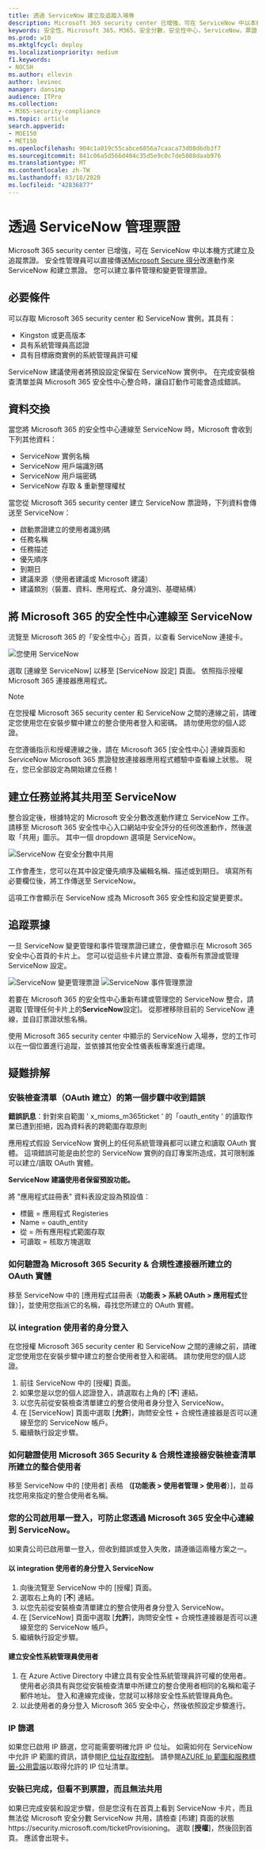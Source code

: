 ```yaml
---
title: 透過 ServiceNow 建立及追蹤入場券
description: Microsoft 365 security center 已增強，可在 ServiceNow 中以本機方式建立及追蹤票證。 安全性管理員可以直接傳送安全得分建議，以 ServiceNow 及建立票證。
keywords: 安全性，Microsoft 365，M365，安全分數，安全性中心，ServiceNow，票證，任務
ms.prod: w10
ms.mktglfcycl: deploy
ms.localizationpriority: medium
f1.keywords:
- NOCSH
ms.author: ellevin
author: levinec
manager: dansimp
audience: ITPro
ms.collection:
- M365-security-compliance
ms.topic: article
search.appverid:
- MOE150
- MET150
ms.openlocfilehash: 904c1a019c55cabce6856a7caaca73d08d6db3f7
ms.sourcegitcommit: 841c06a5d566d404c35d5e9c0c7de5088daab976
ms.translationtype: MT
ms.contentlocale: zh-TW
ms.lasthandoff: 03/18/2020
ms.locfileid: "42836877"
---
```

# <a name="manage-tickets-through-servicenow"></a>透過 ServiceNow 管理票證

Microsoft 365 security center 已增強，可在 ServiceNow 中以本機方式建立及追蹤票證。 安全性管理員可以直接傳送[Microsoft Secure 得分](microsoft-secure-score.md)改進動作來 ServiceNow 和建立票證。 您可以建立事件管理和變更管理票證。

## <a name="prerequisites"></a>必要條件

可以存取 Microsoft 365 security center 和 ServiceNow 實例，其具有：  

* Kingston 或更高版本
* 具有系統管理員高認證
* 具有目標廠商實例的系統管理員許可權

ServiceNow 建議使用者將預設設定保留在 ServiceNow 實例中。 在完成安裝檢查清單並與 Microsoft 365 安全性中心整合時，讓自訂動作可能會造成錯誤。

## <a name="data-exchange"></a>資料交換

當您將 Microsoft 365 的安全性中心連線至 ServiceNow 時，Microsoft 會收到下列其他資料：

* ServiceNow 實例名稱
* ServiceNow 用戶端識別碼
* ServiceNow 用戶端密碼
* ServiceNow 存取 & 重新整理權杖

當您從 Microsoft 365 security center 建立 ServiceNow 票證時，下列資料會傳送至 ServiceNow：

* 啟動票證建立的使用者識別碼
* 任務名稱
* 任務描述
* 優先順序
* 到期日
* 建議來源（使用者建議或 Microsoft 建議）
* 建議類別（裝置、資料、應用程式、身分識別、基礎結構）

## <a name="connect-microsoft-365-security-center-to-servicenow"></a>將 Microsoft 365 的安全性中心連線至 ServiceNow

流覽至 Microsoft 365 的「安全性中心」首頁，以查看 ServiceNow 連接卡。

![您使用 ServiceNow](../../media/do-you-use-servicenow-250.png)

選取 [連線至 ServiceNow] 以移至 [ServiceNow 設定] 頁面。 依照指示授權 Microsoft 365 連接器應用程式。

> [!NOTE]
> 在您授權 Microsoft 365 security center 和 ServiceNow 之間的連線之前，請確定您使用您在安裝步驟中建立的整合使用者登入和密碼。 請勿使用您的個人認證。

在您遵循指示和授權連線之後，請在 Microsoft 365 [安全性中心] 連線頁面和 ServiceNow Microsoft 365 票證發放連接器應用程式體驗中查看線上狀態。 現在，您已全部設定為開始建立任務！

## <a name="create-a-task-and-share-it-to-servicenow"></a>建立任務並將其共用至 ServiceNow

整合設定後，根據特定的 Microsoft 安全分數改進動作建立 ServiceNow 工作。 請移至 Microsoft 365 安全性中心入口網站中安全評分的任何改進動作，然後選取「共用」圖示。 其中一個 dropdown 選項是 ServiceNow。

![ServiceNow 在安全分數中共用](../../media/servicenow-share.png)

工作會產生，您可以在其中設定優先順序及編輯名稱、描述或到期日。 填寫所有必要欄位後，將工作傳送至 ServiceNow。

這項工作會顯示在 ServiceNow 成為 Microsoft 365 安全性和設定變更要求。

## <a name="track-tickets"></a>追蹤票據

一旦 ServiceNow 變更管理和事件管理票證已建立，便會顯示在 Microsoft 365 安全中心首頁的卡片上。 您可以從這些卡片建立票證、查看所有票證或管理 ServiceNow 設定。

![ServiceNow 變更管理票證](../../media/change-management-375.png)  ![ServiceNow 事件管理票證](../../media/incident-management-375.png)

若要在 Microsoft 365 的安全性中心重新布建或管理您的 ServiceNow 整合，請選取 [管理任何卡片上的**ServiceNow**設定]。 從那裡移除目前的 ServiceNow 連線，並自訂票證狀態名稱。

使用 Microsoft 365 security center 中顯示的 ServiceNow 入場券，您的工作可以在一個位置進行追蹤，並依據其他安全性儀表板專案進行處理。

## <a name="troubleshooting"></a>疑難排解

### <a name="you-receive-an-error-in-the-first-step-of-the-installation-checklist-oauth-creation"></a>安裝檢查清單（OAuth 建立）的第一個步驟中收到錯誤

**錯誤訊息**：針對來自範圍 ' x_mioms_m365ticket ' 的「oauth_entity ' 的讀取作業已遭到拒絕，因為資料表的跨範圍存取原則

應用程式假設 ServiceNow 實例上的任何系統管理員都可以建立和讀取 OAuth 實體。 這項錯誤可能是由於您的 ServiceNow 實例的自訂專案所造成，其可限制誰可以建立/讀取 OAuth 實體。

**ServiceNow 建議使用者保留預設功能。**

將 "應用程式註冊表" 資料表設定設為預設值：

* 標籤 = 應用程式 Registeries
* Name = oauth_entity
* 從 = 所有應用程式範圍存取
* 可讀取 = 核取方塊選取

### <a name="how-to-validate-the-oauth-entity-created-for-microsoft-365-security--compliance-connector"></a>如何驗證為 Microsoft 365 Security & 合規性連接器所建立的 OAuth 實體

移至 ServiceNow 中的 [應用程式註冊表（**功能表 > 系統 OAuth > 應用程式**登錄）]，並使用您指派它的名稱，尋找您所建立的 OAuth 實體。

### <a name="logging-in-as-the-integration-user"></a>以 integration 使用者的身分登入

在您授權 Microsoft 365 security center 和 ServiceNow 之間的連線之前，請確定您使用您在安裝步驟中建立的整合使用者登入和密碼。 請勿使用您的個人認證。

1. 前往 ServiceNow 中的 [授權] 頁面。
2. 如果您是以您的個人認證登入，請選取右上角的 [**不**] 連結。
3. 以您先前從安裝檢查清單建立的整合使用者身分登入 ServiceNow。  
4. 在 [ServiceNow] 頁面中選取 [**允許**]，詢問安全性 + 合規性連接器是否可以連線至您的 ServiceNow 帳戶。
5. 繼續執行設定步驟。

### <a name="how-to-validate-the-integration-user-created-with-the-installation-checklist-for-microsoft-365-security--compliance-connector"></a>如何驗證使用 Microsoft 365 Security & 合規性連接器安裝檢查清單所建立的整合使用者

移至 ServiceNow 中的 [使用者] 表格 **（[功能表 > 使用者管理 > 使用者**）]，並尋找您用來指定的整合使用者名稱。

### <a name="your-company-has-single-sign-on-enabled-which-prevents-you-from-connecting-to-servicenow-through-the-microsoft-365-security-center"></a>您的公司啟用單一登入，可防止您透過 Microsoft 365 安全中心連線到 ServiceNow。

如果貴公司已啟用單一登入，但收到錯誤或登入失敗，請遵循這兩種方案之一。

#### <a name="log-into-servicenow-as-the-integration-user"></a>以 integration 使用者的身分登入 ServiceNow

1. 向後流覽至 ServiceNow 中的 [授權] 頁面。
2. 選取右上角的 [**不**] 連結。
3. 以您先前從安裝檢查清單建立的整合使用者身分登入 ServiceNow。  
4. 在 [ServiceNow] 頁面中選取 [**允許**]，詢問安全性 + 合規性連接器是否可以連線至您的 ServiceNow 帳戶。
5. 繼續執行設定步驟。

#### <a name="create-a-security-admin-user"></a>建立安全性系統管理員使用者

1. 在 Azure Active Directory 中建立具有安全性系統管理員許可權的使用者。 使用者必須具有與您從安裝檢查清單中所建立的整合使用者相同的名稱和電子郵件地址。 登入和連線完成後，您就可以移除安全性系統管理員角色。
2. 以此使用者的身分登入 Microsoft 365 安全中心，然後依照設定步驟進行。

### <a name="ip-filtering"></a>IP 篩選

如果您已啟用 IP 篩選，您可能需要明確允許 IP 位址。 如需如何在 ServiceNow 中允許 IP 範圍的資訊，請參閱[IP 位址存取控制](https://docs.servicenow.com/bundle/orlando-platform-administration/page/administer/login/task/t_AccessControl.html)。 請參閱[AZURE Ip 範圍和服務標籤-公用雲端](https://www.microsoft.com/en-us/download/details.aspx?id=56519)以取得允許的 IP 位址清單。

### <a name="installation-is-complete-but-dont-see-tickets-and-cant-share"></a>安裝已完成，但看不到票證，而且無法共用

如果已完成安裝和設定步驟，但是您沒有在首頁上看到 ServiceNow 卡片，而且無法從 Microsoft 安全分數 ServiceNow 共用，請檢查 [布建] 頁面的狀態https://security.microsoft.com/ticketProvisioning。 選取 [**授權**]，然後回到首頁。 應該會出現卡。

